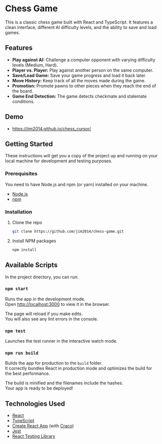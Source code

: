 # Chess Game

This is a classic chess game built with React and TypeScript. It features a clean interface, different AI difficulty levels, and the ability to save and load games.

## Features

*   **Play against AI:** Challenge a computer opponent with varying difficulty levels (Medium, Hard).
*   **Player vs. Player:** Play against another person on the same computer.
*   **Save/Load Game:** Save your game progress and load it back later.
*   **Move History:** Keep track of all the moves made during the game.
*   **Promotion:** Promote pawns to other pieces when they reach the end of the board.
*   **Game End Detection:** The game detects checkmate and stalemate conditions.

## Demo
* https://jim2014.github.io/chess_cursor/

## Getting Started

These instructions will get you a copy of the project up and running on your local machine for development and testing purposes.

### Prerequisites

You need to have Node.js and npm (or yarn) installed on your machine.

*   [Node.js](https://nodejs.org/)
*   [npm](https://www.npmjs.com/get-npm)

### Installation

1.  Clone the repo
    ```sh
    git clone https://github.com/jim2014/chess-game.git
    ```
2.  Install NPM packages
    ```sh
    npm install
    ```

## Available Scripts

In the project directory, you can run:

### `npm start`

Runs the app in the development mode.<br />
Open [http://localhost:3000](http://localhost:3000) to view it in the browser.

The page will reload if you make edits.<br />
You will also see any lint errors in the console.

### `npm test`

Launches the test runner in the interactive watch mode.

### `npm run build`

Builds the app for production to the `build` folder.<br />
It correctly bundles React in production mode and optimizes the build for the best performance.

The build is minified and the filenames include the hashes.<br />
Your app is ready to be deployed!

## Technologies Used

*   [React](https://reactjs.org/)
*   [TypeScript](https://www.typescriptlang.org/)
*   [Create React App](https://create-react-app.dev/) (with [Craco](https://craco.js.org/))
*   [Jest](https://jestjs.io/)
*   [React Testing Library](https://testing-library.com/docs/react-testing-library/intro/)
